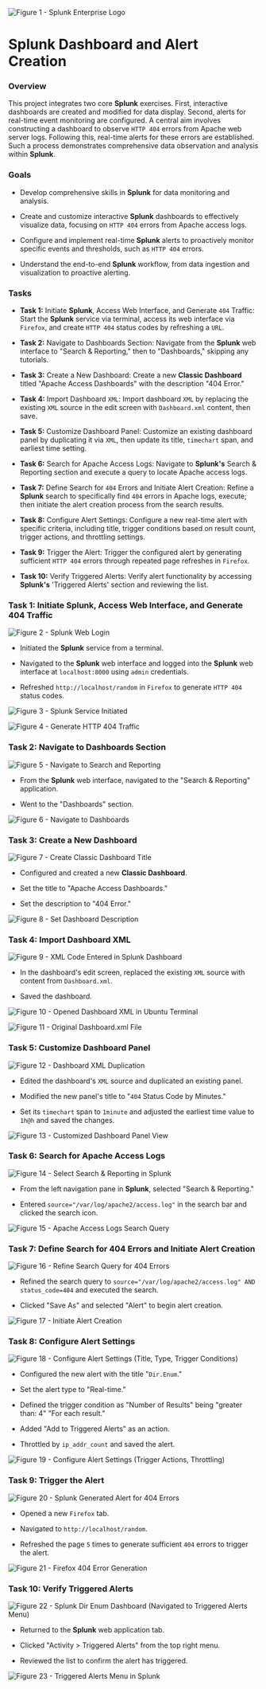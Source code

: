 ![Figure 1 - Splunk Enterprise Logo](https://github.com/iagsalazar1-cs/Cybersecurity-Incident-Response/blob/main/05-Splunk-Dashboard-Alert-Creation/images/Figure01_Splunk_Enterprise_Logo.png)

# Splunk Dashboard and Alert Creation

### Overview

This project integrates two core **Splunk** exercises. First, interactive dashboards are created and modified for data display. Second, alerts for real-time event monitoring are configured. A central aim involves constructing a dashboard to observe `HTTP 404` errors from Apache web server logs. Following this, real-time alerts for these errors are established. Such a process demonstrates comprehensive data observation and analysis within **Splunk**.

### Goals

* Develop comprehensive skills in **Splunk** for data monitoring and analysis.

* Create and customize interactive **Splunk** dashboards to effectively visualize data, focusing on `HTTP 404` errors from Apache access logs.

* Configure and implement real-time **Splunk** alerts to proactively monitor specific events and thresholds, such as `HTTP 404` errors.

* Understand the end-to-end **Splunk** workflow, from data ingestion and visualization to proactive alerting.

### Tasks

* **Task 1:** Initiate **Splunk**, Access Web Interface, and Generate `404` Traffic: Start the **Splunk** service via terminal, access its web interface via `Firefox`, and create `HTTP 404` status codes by refreshing a `URL`.

* **Task 2:** Navigate to Dashboards Section: Navigate from the **Splunk** web interface to "Search & Reporting," then to "Dashboards," skipping any tutorials.

* **Task 3:** Create a New Dashboard: Create a new **Classic Dashboard** titled "Apache Access Dashboards" with the description "404 Error."

* **Task 4:** Import Dashboard `XML`: Import dashboard `XML` by replacing the existing `XML` source in the edit screen with `Dashboard.xml` content, then save.

* **Task 5:** Customize Dashboard Panel: Customize an existing dashboard panel by duplicating it via `XML`, then update its title, `timechart` span, and earliest time setting.

* **Task 6:** Search for Apache Access Logs: Navigate to **Splunk's** Search & Reporting section and execute a query to locate Apache access logs.

* **Task 7:** Define Search for `404` Errors and Initiate Alert Creation: Refine a **Splunk** search to specifically find `404` errors in Apache logs, execute; then initiate the alert creation process from the search results.

* **Task 8:** Configure Alert Settings: Configure a new real-time alert with specific criteria, including title, trigger conditions based on result count, trigger actions, and throttling settings.

* **Task 9:** Trigger the Alert: Trigger the configured alert by generating sufficient `HTTP 404` errors through repeated page refreshes in `Firefox`.

* **Task 10:** Verify Triggered Alerts: Verify alert functionality by accessing **Splunk's** 'Triggered Alerts' section and reviewing the list.

### Task 1: Initiate Splunk, Access Web Interface, and Generate 404 Traffic

![Figure 2 - Splunk Web Login](https://github.com/iagsalazar1-cs/Cybersecurity-Incident-Response/blob/main/05-Splunk-Dashboard-Alert-Creation/images/Figure02_Splunk_Web_Login.png)

* Initiated the **Splunk** service from a terminal.

* Navigated to the **Splunk** web interface and logged into the **Splunk** web interface at `localhost:8000` using `admin` credentials.

* Refreshed `http://localhost/random` in `Firefox` to generate `HTTP 404` status codes.

![Figure 3 - Splunk Service Initiated](https://github.com/iagsalazar1-cs/Cybersecurity-Incident-Response/blob/main/05-Splunk-Dashboard-Alert-Creation/images/Figure03_Splunk_Service_Initiated.png)

![Figure 4 - Generate HTTP 404 Traffic](https://github.com/iagsalazar1-cs/Cybersecurity-Incident-Response/blob/main/05-Splunk-Dashboard-Alert-Creation/images/Figure04_Generate_HTTP_404_Traffic.png)

### Task 2: Navigate to Dashboards Section

![Figure 5 - Navigate to Search and Reporting](https://github.com/iagsalazar1-cs/Cybersecurity-Incident-Response/blob/main/05-Splunk-Dashboard-Alert-Creation/images/Figure05_Navigate_Search_and_Reporting.png)

* From the **Splunk** web interface, navigated to the "Search & Reporting" application.

* Went to the "Dashboards" section.

![Figure 6 - Navigate to Dashboards](https://github.com/iagsalazar1-cs/Cybersecurity-Incident-Response/blob/main/05-Splunk-Dashboard-Alert-Creation/images/Figure06_Navigate_Dashboards.png)

### Task 3: Create a New Dashboard

![Figure 7 - Create Classic Dashboard Title](https://github.com/iagsalazar1-cs/Cybersecurity-Incident-Response/blob/main/05-Splunk-Dashboard-Alert-Creation/images/Figure07_Create_Classic_Dashboard_Title.png)

* Configured and created a new **Classic Dashboard**.

* Set the title to "Apache Access Dashboards."

* Set the description to "404 Error."

![Figure 8 - Set Dashboard Description](https://github.com/iagsalazar1-cs/Cybersecurity-Incident-Response/blob/main/05-Splunk-Dashboard-Alert-Creation/images/Figure08_Set_Dashboard_Description.png)

### Task 4: Import Dashboard XML

![Figure 9 - XML Code Entered in Splunk Dashboard](https://github.com/iagsalazar1-cs/Cybersecurity-Incident-Response/blob/main/05-Splunk-Dashboard-Alert-Creation/images/Figure09_XML_Code_Entered_Splunk_Dashboard.png)

* In the dashboard's edit screen, replaced the existing `XML` source with content from `Dashboard.xml`.

* Saved the dashboard.

![Figure 10 - Opened Dashboard XML in Ubuntu Terminal](https://github.com/iagsalazar1-cs/Cybersecurity-Incident-Response/blob/main/05-Splunk-Dashboard-Alert-Creation/images/Figure10_Opened_Dashboard_XML_Ubuntu_Terminal.png)

![Figure 11 - Original Dashboard.xml File](https://github.com/iagsalazar1-cs/Cybersecurity-Incident-Response/blob/main/05-Splunk-Dashboard-Alert-Creation/images/Figure11_Original_Dashboard_XML_File.png)

### Task 5: Customize Dashboard Panel

![Figure 12 - Dashboard XML Duplication](https://github.com/iagsalazar1-cs/Cybersecurity-Incident-Response/blob/main/05-Splunk-Dashboard-Alert-Creation/images/Figure12_Dashboard_XML_Duplication.png)

* Edited the dashboard's `XML` source and duplicated an existing panel.

* Modified the new panel's title to "`404` Status Code by Minutes."

* Set its `timechart` span to `1minute` and adjusted the earliest time value to `1h@h` and saved the changes.

![Figure 13 - Customized Dashboard Panel View](https://github.com/iagsalazar1-cs/Cybersecurity-Incident-Response/blob/main/05-Splunk-Dashboard-Alert-Creation/images/Figure13_Customized_Dashboard_Panel_View.png)

### Task 6: Search for Apache Access Logs

![Figure 14 - Select Search & Reporting in Splunk](https://github.com/iagsalazar1-cs/Cybersecurity-Incident-Response/blob/main/05-Splunk-Dashboard-Alert-Creation/images/Figure14_Select_Search_and_Reporting.png)

* From the left navigation pane in **Splunk**, selected "Search & Reporting."

* Entered `source="/var/log/apache2/access.log"` in the search bar and clicked the search icon.

![Figure 15 - Apache Access Logs Search Query](https://github.com/iagsalazar1-cs/Cybersecurity-Incident-Response/blob/main/05-Splunk-Dashboard-Alert-Creation/images/Figure15_Apache_Access_Logs_Search_Query.png)

### Task 7: Define Search for 404 Errors and Initiate Alert Creation

![Figure 16 - Refine Search Query for 404 Errors](https://github.com/iagsalazar1-cs/Cybersecurity-Incident-Response/blob/main/05-Splunk-Dashboard-Alert-Creation/images/Figure16_Refine_Search_Query_404_Errors.png)

* Refined the search query to `source="/var/log/apache2/access.log" AND status_code=404` and executed the search.

* Clicked "Save As" and selected "Alert" to begin alert creation.

![Figure 17 - Initiate Alert Creation](https://github.com/iagsalazar1-cs/Cybersecurity-Incident-Response/blob/main/05-Splunk-Dashboard-Alert-Creation/images/Figure17_Initiate_Alert_Creation.png)

### Task 8: Configure Alert Settings

![Figure 18 - Configure Alert Settings (Title, Type, Trigger Conditions)](https://github.com/iagsalazar1-cs/Cybersecurity-Incident-Response/blob/main/05-Splunk-Dashboard-Alert-Creation/images/Figure18_Configure_Alert_Settings_Part1.png)

* Configured the new alert with the title "`Dir.Enum`."

* Set the alert type to "Real-time."

* Defined the trigger condition as "Number of Results" being "greater than: 4" "For each result."

* Added "Add to Triggered Alerts" as an action.

* Throttled by `ip_addr_count` and saved the alert.

![Figure 19 - Configure Alert Settings (Trigger Actions, Throttling)](https://github.com/iagsalazar1-cs/Cybersecurity-Incident-Response/blob/main/05-Splunk-Dashboard-Alert-Creation/images/Figure19_Configure_Alert_Settings_Part2.png)

### Task 9: Trigger the Alert

![Figure 20 - Splunk Generated Alert for 404 Errors](https://github.com/iagsalazar1-cs/Cybersecurity-Incident-Response/blob/main/05-Splunk-Dashboard-Alert-Creation/images/Figure20_Splunk_Generated_Alert_404_Errors.png)

* Opened a new `Firefox` tab.

* Navigated to `http://localhost/random`.

* Refreshed the page `5` times to generate sufficient `404` errors to trigger the alert.

![Figure 21 - Firefox 404 Error Generation](https://github.com/iagsalazar1-cs/Cybersecurity-Incident-Response/blob/main/05-Splunk-Dashboard-Alert-Creation/images/Figure21_Firefox_404_Error_Generation.png)

### Task 10: Verify Triggered Alerts

![Figure 22 - Splunk Dir Enum Dashboard (Navigated to Triggered Alerts Menu)](https://github.com/iagsalazar1-cs/Cybersecurity-Incident-Response/blob/main/05-Splunk-Dashboard-Alert-Creation/images/Figure22_Splunk_Dir_Enum_Dashboard_Navigated_Triggered_Alerts.png)

* Returned to the **Splunk** web application tab.

* Clicked "Activity > Triggered Alerts" from the top right menu.

* Reviewed the list to confirm the alert has triggered.

![Figure 23 - Triggered Alerts Menu in Splunk](https://github.com/iagsalazar1-cs/Cybersecurity-Incident-Response/blob/main/05-Splunk-Dashboard-Alert-Creation/images/Figure23_Triggered_Alerts_Menu_Splunk.png)
